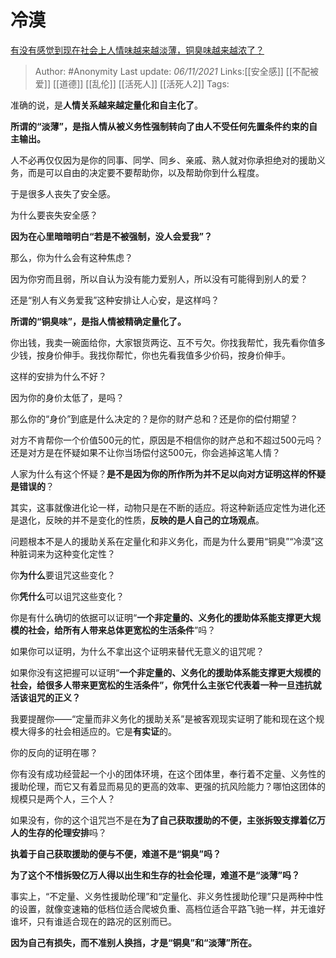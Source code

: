 # 冷漠
[有没有感觉到现在社会上人情味越来越淡薄，铜臭味越来越浓了？](https://www.zhihu.com/question/485848189/answer/2198602003)

> Author: #Anonymity
> Last update: *06/11/2021*
> Links:[[安全感]] [[不配被爱]] [[道德]] [[乱伦]] [[活死人]] [[活死人2]]
> Tags:

准确的说，是**人情关系越来越定量化和自主化了**。

**所谓的“淡薄”，是指人情从被义务性强制转向了由人不受任何先置条件约束的自主输出。**

人不必再仅仅因为是你的同事、同学、同乡、亲戚、熟人就对你承担绝对的援助义务，而是可以自由的决定要不要帮助你，以及帮助你到什么程度。

于是很多人丧失了安全感。

为什么要丧失安全感？

**因为在心里暗暗明白“若是不被强制，没人会爱我”？**

那么，你为什么会有这种焦虑？

因为你穷而且弱，所以自认为没有能力爱别人，所以没有可能得到别人的爱？

还是“别人有义务爱我”这种安排让人心安，是这样吗？

**所谓的“铜臭味”，是指人情被精确定量化了。**

你出钱，我卖一碗面给你，大家银货两讫、互不亏欠。你找我帮忙，我先看你值多少钱，按身价伸手。我找你帮忙，你也先看我值多少价码，按身价伸手。

这样的安排为什么不好？

因为你的身价太低了，是吗？

那么你的“身价”到底是什么决定的？是你的财产总和？还是你的偿付期望？

对方不肯帮你一个价值500元的忙，原因是不相信你的财产总和不超过500元吗？还是对方是在怀疑如果不让你当场偿付这500元，你会逃掉这笔人情？

人家为什么有这个怀疑？**是不是因为你的所作所为并不足以向对方证明这样的怀疑是错误的**？

其实，这事就像进化论一样，动物只是在不断的适应。将这种新适应定性为进化还是退化，反映的并不是变化的性质，**反映的是人自己的立场观点**。

问题根本不是人的援助关系在定量化和非义务化，而是为什么要用“铜臭”“冷漠”这种脏词来为这种变化定性？

你**为什么**要诅咒这些变化？

你**凭什么**可以诅咒这些变化？

你是有什么确切的依据可以证明“**一个非定量的、义务化的援助体系能支撑更大规模的社会，给所有人带来总体更宽松的生活条件**”吗？

如果你可以证明，为什么不拿出这个证明来替代无意义的诅咒呢？

如果你没有这把握可以证明“**一个非定量的、义务化的援助体系能支撑更大规模的社会，给很多人带来更宽松的生活条件”，你凭什么主张它代表着一种一旦违抗就活该诅咒的正义？**

我要提醒你——“定量而非义务化的援助关系”是被客观现实证明了能和现在这个规模大得多的社会相适应的。它是**有实证**的。

你的反向的证明在哪？

你有没有成功经营起一个小的团体环境，在这个团体里，奉行着不定量、义务性的援助伦理，而它又有着显而易见的更高的效率、更强的抗风险能力？哪怕这团体的规模只是两个人，三个人？

如果没有，你的这个诅咒岂不是在**为了自己获取援助的不便，主张拆毁支撑着亿万人的生存的伦理安排**吗？

**执着于自己获取援助的便与不便，难道不是“铜臭”吗？**

**为了这个不惜拆毁亿万人得以出生和生存的社会伦理，难道不是“淡薄”吗？**

事实上，“不定量、义务性援助伦理”和“定量化、非义务性援助伦理”只是两种中性的设置，就像变速箱的低档位适合爬坡负重、高档位适合平路飞驰一样，并无谁好谁坏，只有谁适合现在的路况的区别而已。

**因为自己有损失，而不准别人换挡，才是“铜臭”和“淡薄”所在。**

